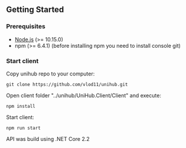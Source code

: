 ## Getting Started
### Prerequisites
* [Node.js](https://nodejs.org/en/) (>= 10.15.0)
* npm (>= 6.4.1) (before installing npm you need to install console git)
### Start client
Copy unihub repo to your computer:
```
git clone https://github.com/vlod11/unihub.git
```
Open client folder "../unihub/UniHub.Client/Client" and execute:
```
npm install
```
Start client:
```
npm run start
```

API was build using .NET Core 2.2